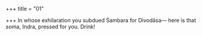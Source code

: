 +++
title = "01"

+++
In whose exhilaration you subdued Śambara for Divodāsa—
here is that soma, Indra, pressed for you. Drink!